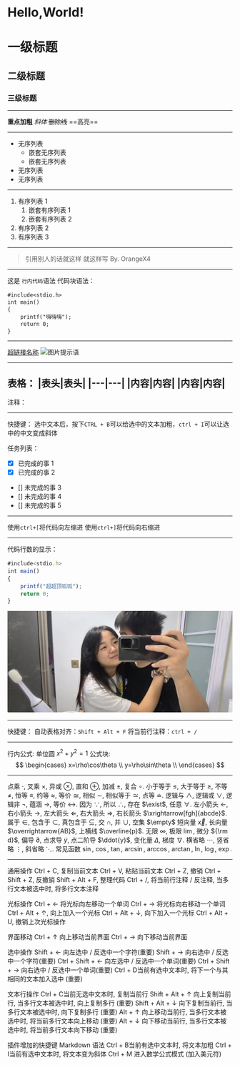 # Hello,World!
# 一级标题
## 二级标题
### 三级标题
---
**重点加粗**
*斜体*
~~删除线~~
==高亮==

---
* 无序列表
    * 嵌套无序列表
    * 嵌套无序列表
* 无序列表
* 无序列表
---
1. 有序列表 1
   1. 嵌套有序列表 1
   2. 嵌套有序列表 2
2. 有序列表 2
3. 有序列表 3
---
>引用别人的话就这样
>就这样写
>By. OrangeX4
---
这是 `行内代码`语法
代码块语法：
```
#include<stdio.h>
int main()
{
    printf("嗨嗨嗨");
    return 0;
}
```
---
[超链接名称](https://zhuanlan.zhihu.com/p/366596107)
![图片提示语]("D:\Syhaun\图片\微信图片_20220930195952.jpg")
 
---
表格：
|表头|表头|
|---|---|
|内容|内容|
|内容|内容|
---
注释：
<!--你看不见我-->
---
快捷键：
选中文本后，按下`CTRL + B`可以给选中的文本加粗，`ctrl + I`可以让选中的中文变成斜体


任务列表：
- [x] 已完成的事 1
- [x] 已完成的事 2
- [] 未完成的事 3
- [] 未完成的事 4
- [] 未完成的事 5
---
使用`ctrl+[`将代码向左缩进
使用`ctrl+]`将代码向右缩进

---
代码行数的显示：
``` javascript {.line-numbers}
#include<stdio.h>
int main()
{
    printf("超超顶呱呱");
    return 0;
}
```
![Alt text](%E5%BE%AE%E4%BF%A1%E5%9B%BE%E7%89%87_20220930195952.jpg)

---
快捷键：
自动表格对齐：`Shift + Alt + F`
将当前行注释：`ctrl + /`

---
行内公式: 
单位圆 $x^2+y^2=1$
公式块:
$$
\begin{cases}
x=\rho\cos\theta \\
y=\rho\sin\theta \\
\end{cases}
$$

---
点乘 $\cdot$, 叉乘 $\times$, 异或 $\otimes$, 直和 $\oplus$, 加减 $\pm$, 复合 $\circ$.
小于等于 $\leq$, 大于等于 $\geq$, 不等 $\neq$, 恒等 $\equiv$, 约等 $\approx$, 等价 $\cong$, 相似 $\sim$, 相似等于 $\simeq$, 点等 $\doteq$.
逻辑与 $\land$, 逻辑或 $\lor$, 逻辑非 $\lnot$, 蕴涵 $\to$, 等价 $\leftrightarrow$.
因为 $\because$, 所以 $\therefore$, 存在 $\exist$, 任意 $\forall$.
左小箭头 $\leftarrow$, 右小箭头 $\rightarrow$, 左大箭头 $\Leftarrow$, 右大箭头 $\Rightarrow$, 右长箭头 $\xrightarrow[fgh]{abcde}$.
属于 $\in$, 包含于 $\subset$, 真包含于 $\subseteq$, 交 $\cap$, 并 $\cup$, 空集 $\empty$
短向量 $\vec{x}$, 长向量 $\overrightarrow{AB}$, 上横线 $\overline{p}$.
无限 $\infty$, 极限 $\lim$, 微分 ${\rm d}$, 偏导 $\partial$, 点求导 $\dot{y}$, 点二阶导 $\ddot{y}$, 变化量 $\Delta$, 梯度 $\nabla$.
横省略 $\cdots$, 竖省略 $\vdots$, 斜省略 $\ddots$.
常见函数 $\sin$, $\cos$, $\tan$, $\arcsin$, $\arccos$, $\arctan$, $\ln$, $\log$, $\exp$.

---
通用操作
Ctrl + C, 复制当前文本
Ctrl + V, 粘贴当前文本
Ctrl + Z, 撤销
Ctrl + Shift + Z, 反撤销
Shift + Alt + F, 整理代码
Ctrl + /, 将当前行注释 / 反注释, 当多行文本被选中时, 将多行文本注释


光标操作
Ctrl + ← 将光标向左移动一个单词
Ctrl + → 将光标向右移动一个单词
Ctrl + Alt + ↑, 向上加入一个光标
Ctrl + Alt + ↓, 向下加入一个光标
Ctrl + Alt + U, 撤销上次光标操作


界面移动
Ctrl + ↑ 向上移动当前界面
Ctrl + → 向下移动当前界面


选中操作
Shift + ← 向左选中 / 反选中一个字符(重要)
Shift + → 向右选中 / 反选中一个字符(重要)
Ctrl + Shift + ← 向左选中 / 反选中一个单词(重要)
Ctrl + Shift + → 向右选中 / 反选中一个单词(重要)
Ctrl + D当前有选中文本时, 将下一个与其相同的文本加入选中 (重要)


文本行操作
Ctrl + C当前无选中文本时, 复制当前行
Shift + Alt + ↑ 向上复制当前行, 当多行文本被选中时, 向上复制多行 (重要)
Shift + Alt + ↓ 向下复制当前行, 当多行文本被选中时, 向下复制多行 (重要)
Alt + ↑ 向上移动当前行, 当多行文本被选中时, 将当前多行文本向上移动 (重要)
Alt + ↓ 向下移动当前行, 当多行文本被选中时, 将当前多行文本向下移动 (重要)


插件增加的快捷键
Markdown 语法
Ctrl + B当前有选中文本时, 将文本加粗
Ctrl + I当前有选中文本时, 将文本变为斜体
Ctrl + M 进入数学公式模式 (加入美元符)
